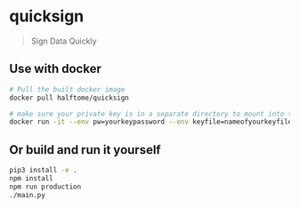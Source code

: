 # quicksign

> Sign Data Quickly

## Use with docker

``` bash
# Pull the built docker image
docker pull halftome/quicksign

# make sure your private key is in a separate directory to mount into the docker container
docker run -it --env pw=yourkeypassword --env keyfile=nameofyourkeyfile -v /pathtodirectorycontaining/privatekey:/root/private halftome/quicksign
```

## Or build and run it yourself
``` bash
pip3 install -e .
npm install
npm run production
./main.py
```
